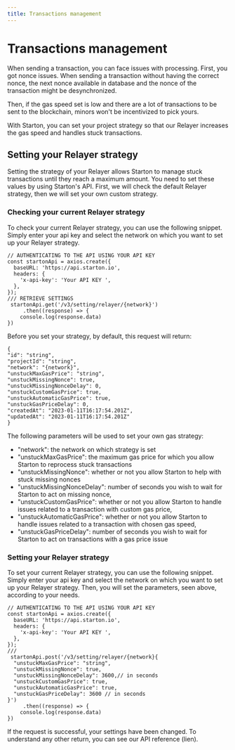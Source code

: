 ```yaml
---
title: Transactions management
---
```


# Transactions management

When sending a transaction, you can face issues with processing.
First, you got nonce issues. When sending a transaction without having the correct nonce, the next nonce available in database and the nonce of the transaction might be desynchronized.

Then, if the gas speed set is low and there are a lot of transactions to be sent to the blockchain, minors won't be incentivized to pick yours.

With Starton, you can set your project strategy so that our Relayer increases the gas speed and handles stuck transactions.

## Setting your Relayer strategy

Setting the strategy of your Relayer allows Starton to manage stuck transactions until they reach a maximum amount. You need to set these values by using Starton's API. First, we will check the default Relayer strategy, then we will set your own custom strategy.

### Checking your current Relayer strategy

To check your current Relayer strategy, you can use the following snippet. Simply enter your api key
and select the network on which you want to set up your Relayer strategy.

```
// AUTHENTICATING TO THE API USING YOUR API KEY
const startonApi = axios.create({
  baseURL: 'https://api.starton.io',
  headers: {
    'x-api-key': 'Your API KEY ',
  },
});
/// RETRIEVE SETTINGS
 startonApi.get('/v3/setting/relayer/{network}')
     .then((response) => {
	console.log(response.data)
})
```

Before you set your strategy, by default, this request will return:

```
{
"id": "string",
"projectId": "string",
"network": "{network}",
"unstuckMaxGasPrice": "string",
"unstuckMissingNonce": true,
"unstuckMissingNonceDelay": 0,
"unstuckCustomGasPrice": true,
"unstuckAutomaticGasPrice": true,
"unstuckGasPriceDelay": 0,
"createdAt": "2023-01-11T16:17:54.201Z",
"updatedAt": "2023-01-11T16:17:54.201Z"
}
```

The following parameters will be used to set your own gas strategy:

-   "network": the network on which strategy is set
-   "unstuckMaxGasPrice": the maximum gas price for which you allow Starton to reprocess stuck transactions
-   "unstuckMissingNonce": whether or not you allow Starton to help with stuck missing nonces
-   "unstuckMissingNonceDelay": number of seconds you wish to wait for Starton to act on missing nonce,
-   "unstuckCustomGasPrice": whether or not you allow Starton to handle issues related to a transaction with custom gas price,
-   "unstuckAutomaticGasPrice": whether or not you allow Starton to handle issues related to a transaction with chosen gas speed,
-   "unstuckGasPriceDelay": number of seconds you wish to wait for Starton to act on transactions with a gas price issue

### Setting your Relayer strategy

To set your current Relayer strategy, you can use the following snippet. Simply enter your api key
and select the network on which you want to set up your Relayer strategy. Then, you will set the parameters, seen above, according to your needs.

```
// AUTHENTICATING TO THE API USING YOUR API KEY
const startonApi = axios.create({
  baseURL: 'https://api.starton.io',
  headers: {
    'x-api-key': 'Your API KEY ',
  },
});
///
 startonApi.post('/v3/setting/relayer/{network}{
  "unstuckMaxGasPrice": "string",
  "unstuckMissingNonce": true,
  "unstuckMissingNonceDelay": 3600,// in seconds
  "unstuckCustomGasPrice": true,
  "unstuckAutomaticGasPrice": true,
  "unstuckGasPriceDelay": 3600 // in seconds
}')
     .then((response) => {
	console.log(response.data)
})
```

If the request is successful, your settings have been changed. To understand any other return, you can see our API reference (lien).
